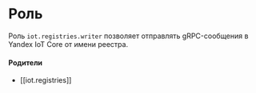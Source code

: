 # Роль

Роль `iot.registries.writer` позволяет отправлять gRPC-сообщения в Yandex IoT Core от имени реестра.


#### Родители

- [[iot.registries]]
